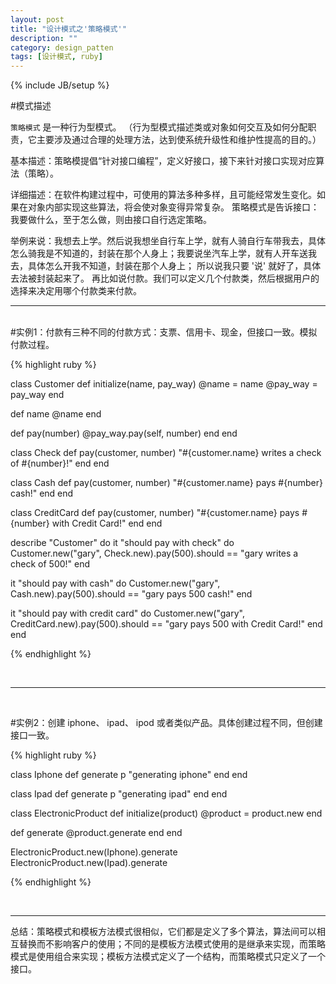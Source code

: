 ```yaml
---
layout: post
title: "设计模式之'策略模式'"
description: ""
category: design_patten
tags: [设计模式, ruby]
---
```

{% include JB/setup %}

#模式描述

`策略模式` 是一种行为型模式。
（行为型模式描述类或对象如何交互及如何分配职责，它主要涉及通过合理的处理方法，达到使系统升级性和维护性提高的目的。）

基本描述：策略模提倡“针对接口编程”，定义好接口，接下来针对接口实现对应算法（策略）。

详细描述：在软件构建过程中，可使用的算法多种多样，且可能经常发生变化。如果在对象内部实现这些算法，将会使对象变得异常复杂。
策略模式是告诉接口：我要做什么，至于怎么做，则由接口自行选定策略。

举例来说：我想去上学。然后说我想坐自行车上学，就有人骑自行车带我去，具体怎么骑我是不知道的，封装在那个人身上；我要说坐汽车上学，就有人开车送我去，具体怎么开我不知道，封装在那个人身上；
所以说我只要 '说' 就好了，具体去法被封装起来了。
再比如说付款。我们可以定义几个付款类，然后根据用户的选择来决定用哪个付款类来付款。

***

<br>
#实例1：付款有三种不同的付款方式：支票、信用卡、现金，但接口一致。模拟付款过程。

{% highlight ruby %}

class Customer
  def initialize(name, pay_way)
    @name = name
    @pay_way = pay_way
  end
  
  def name
    @name
  end
  
  def pay(number)
    @pay_way.pay(self, number)
  end
end

class Check
  def pay(customer, number)
    "#{customer.name} writes a check of #{number}!"
  end
end

class Cash
  def pay(customer, number)
    "#{customer.name} pays #{number} cash!"
  end
end

class CreditCard
  def pay(customer, number)
    "#{customer.name} pays #{number} with Credit Card!"
  end
end

describe "Customer" do
  it "should pay with check" do
    Customer.new("gary", Check.new).pay(500).should == 
"gary writes a check of 500!"
  end
  
  it "should pay with cash" do
    Customer.new("gary", Cash.new).pay(500).should == 
"gary pays 500 cash!"
  end
  
  it "should pay with credit card" do
    Customer.new("gary", CreditCard.new).pay(500).should == 
"gary pays 500 with Credit Card!"
  end
end

{% endhighlight %}


<br>

***

<br>

#实例2：创建 iphone、 ipad、 ipod 或者类似产品。具体创建过程不同，但创建接口一致。

{% highlight ruby %}

class Iphone
  def generate
    p "generating iphone"
  end
end

class Ipad
  def generate
    p "generating ipad"
  end
end

class ElectronicProduct
  def initialize(product)
    @product = product.new
  end
  
  def generate
    @product.generate
  end
end

ElectronicProduct.new(Iphone).generate
ElectronicProduct.new(Ipad).generate

{% endhighlight %}


<br>

***

总结：策略模式和模板方法模式很相似，它们都是定义了多个算法，算法间可以相互替换而不影响客户的使用；不同的是模板方法模式使用的是继承来实现，而策略模式是使用组合来实现；模板方法模式定义了一个结构，而策略模式只定义了一个接口。